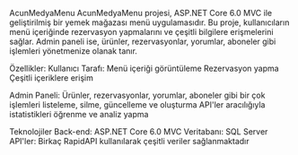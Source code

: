 AcunMedyaMenu
AcunMedyaMenu projesi, ASP.NET Core 6.0 MVC ile geliştirilmiş bir yemek mağazası menü uygulamasıdır. Bu proje, kullanıcıların menü içeriğinde rezervasyon yapmalarını ve çeşitli bilgilere erişmelerini sağlar. Admin paneli ise, ürünler, rezervasyonlar, yorumlar, aboneler gibi işlemleri yönetmenize olanak tanır.

Özellikler:
Kullanıcı Tarafı:
Menü içeriği görüntüleme
Rezervasyon yapma
Çeşitli içeriklere erişim

Admin Paneli:
Ürünler, rezervasyonlar, yorumlar, aboneler gibi bir çok işlemleri listeleme, silme, güncelleme ve oluşturma
API'ler aracılığıyla istatistikleri öğrenme ve analiz yapma

Teknolojiler
Back-end: ASP.NET Core 6.0 MVC
Veritabanı: SQL Server
API'ler: Birkaç RapidAPI kullanılarak çeşitli veriler sağlanmaktadır
